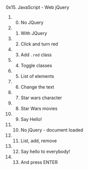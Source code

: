 0x15. JavaScript - Web jQuery
1. 0. No JQuery
2. 1. With JQuery
3. 2. Click and turn red
4. 3. Add `.red` class
5. 4. Toggle classes
6. 5. List of elements
7. 6. Change the text
8. 7. Star wars character
9. 8. Star Wars movies
10. 9. Say Hello!
11. 10. No jQuery - document loaded
12. 11. List, add, remove
13. 12. Say hello to everybody!
14. 13. And press ENTER

